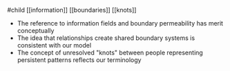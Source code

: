 #child [[information]] [[boundaries]] [[knots]]

- The reference to information fields and boundary permeability has merit conceptually
- The idea that relationships create shared boundary systems is consistent with our model
- The concept of unresolved "knots" between people representing persistent patterns reflects our terminology